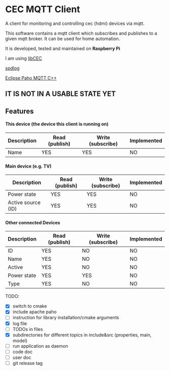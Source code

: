 # CEC MQTT Client

A client for monitoring and controlling cec (hdmi) devices via mqtt.

This software contains a mqtt client which subscribes and publishes to a given mqtt broker.
It can be used for home automation.

It is developed, tested and maintained on **Raspberry Pi**

I am using 
[libCEC](https://github.com/Pulse-Eight/libcec) 

[spdlog](https://github.com/gabime/spdlog)

[Eclipse Paho MQTT C++](https://github.com/eclipse/paho.mqtt.cpp)



## IT IS NOT IN A USABLE STATE YET

## Features



#### This device (the device this client is running on) 

Description | Read (publish) | Write (subscribe) | Implemented
------------|-------------|----------------|-------------------
Name | YES | YES | NO
 
 
 
#### Main device (e.g. TV) 


Description | Read (publish) | Write (subscribe) | Implemented
------------|-------------|----------------|-------------------
Power state | YES | YES | NO
Active source (ID) | YES | YES | NO


#### Other connected Devices

Description | Read (publish) | Write (subscribe) | Implemented
------------|-------------|----------------|-------------------
ID | YES | NO | NO
Name | YES | NO | NO
Active | YES | NO | NO
Power state | YES | YES | NO
Type | YES | NO | NO



TODO:
- [x] switch to cmake
- [x] include apache paho
- [ ] instruction for library installation/cmake arguments
- [x] log file 
- [ ] TODOs in files
- [x] subdirectories for different topics in include&src (properties, main, model)
- [ ] run application as daemon
- [ ] code doc
- [ ] user doc
- [ ] git release tag
